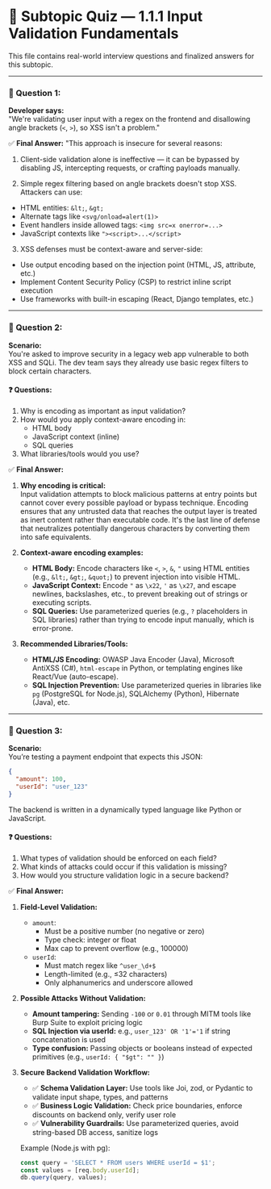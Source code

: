 # 🧪 Subtopic Quiz — 1.1.1 Input Validation Fundamentals

This file contains real-world interview questions and finalized answers for this subtopic.

---

### 🧩 Question 1:
**Developer says:**  
"We're validating user input with a regex on the frontend and disallowing angle brackets (`<`, `>`), so XSS isn't a problem."

✅ **Final Answer:**
"This approach is insecure for several reasons:

1. Client-side validation alone is ineffective — it can be bypassed by disabling JS, intercepting requests, or crafting payloads manually.

2. Simple regex filtering based on angle brackets doesn't stop XSS. Attackers can use:
- HTML entities: `&lt;`, `&gt;`
- Alternate tags like `<svg/onload=alert(1)>`
- Event handlers inside allowed tags: `<img src=x onerror=...>`
- JavaScript contexts like `"><script>...</script>`

3. XSS defenses must be context-aware and server-side:
- Use output encoding based on the injection point (HTML, JS, attribute, etc.)
- Implement Content Security Policy (CSP) to restrict inline script execution
- Use frameworks with built-in escaping (React, Django templates, etc.)


---

### 🧩 Question 2:
**Scenario:**  
You're asked to improve security in a legacy web app vulnerable to both XSS and SQLi. The dev team says they already use basic regex filters to block certain characters.

#### ❓ Questions:
1. Why is encoding as important as input validation?
2. How would you apply context-aware encoding in:
   - HTML body
   - JavaScript context (inline)
   - SQL queries
3. What libraries/tools would you use?

✅ **Final Answer:**

1. **Why encoding is critical:**  
   Input validation attempts to block malicious patterns at entry points but cannot cover every possible payload or bypass technique. Encoding ensures that any untrusted data that reaches the output layer is treated as inert content rather than executable code. It's the last line of defense that neutralizes potentially dangerous characters by converting them into safe equivalents.

2. **Context-aware encoding examples:**
   - **HTML Body:** Encode characters like `<`, `>`, `&`, `"` using HTML entities (e.g., `&lt;`, `&gt;`, `&quot;`) to prevent injection into visible HTML.
   - **JavaScript Context:** Encode `"` as `\x22`, `'` as `\x27`, and escape newlines, backslashes, etc., to prevent breaking out of strings or executing scripts.
   - **SQL Queries:** Use parameterized queries (e.g., `?` placeholders in SQL libraries) rather than trying to encode input manually, which is error-prone.

3. **Recommended Libraries/Tools:**
   - **HTML/JS Encoding:** OWASP Java Encoder (Java), Microsoft AntiXSS (C#), `html-escape` in Python, or templating engines like React/Vue (auto-escape).
   - **SQL Injection Prevention:** Use parameterized queries in libraries like `pg` (PostgreSQL for Node.js), SQLAlchemy (Python), Hibernate (Java), etc.

---

### 🧩 Question 3:
**Scenario:**  
You’re testing a payment endpoint that expects this JSON:
```json
{
  "amount": 100,
  "userId": "user_123"
}
```
The backend is written in a dynamically typed language like Python or JavaScript.

#### ❓ Questions:
1. What types of validation should be enforced on each field?
2. What kinds of attacks could occur if this validation is missing?
3. How would you structure validation logic in a secure backend?

✅ **Final Answer:**

1. **Field-Level Validation:**

   - `amount`:
     - Must be a positive number (no negative or zero)
     - Type check: integer or float
     - Max cap to prevent overflow (e.g., 100000)
   - `userId`:
     - Must match regex like `^user_\d+$`
     - Length-limited (e.g., ≤32 characters)
     - Only alphanumerics and underscore allowed

2. **Possible Attacks Without Validation:**
   - **Amount tampering:** Sending `-100` or `0.01` through MITM tools like Burp Suite to exploit pricing logic
   - **SQL Injection via userId:** e.g., `user_123' OR '1'='1` if string concatenation is used
   - **Type confusion:** Passing objects or booleans instead of expected primitives (e.g., `userId: { "$gt": "" }`)

3. **Secure Backend Validation Workflow:**
   - ✅ **Schema Validation Layer:** Use tools like Joi, zod, or Pydantic to validate input shape, types, and patterns
   - ✅ **Business Logic Validation:** Check price boundaries, enforce discounts on backend only, verify user role
   - ✅ **Vulnerability Guardrails:** Use parameterized queries, avoid string-based DB access, sanitize logs

   Example (Node.js with pg):
   ```js
   const query = 'SELECT * FROM users WHERE userId = $1';
   const values = [req.body.userId];
   db.query(query, values);
   ```

